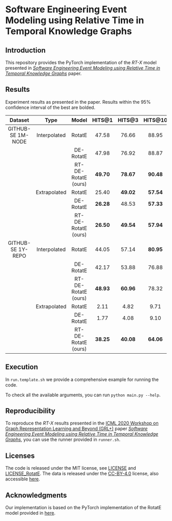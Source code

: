 # Software Engineering Event Modeling using Relative Time in Temporal Knowledge Graphs

## Introduction

This repository provides the PyTorch implementation of the _RT-X_ model presented in [_Software Engineering Event Modeling using Relative Time in Temporal Knowledge Graphs_](https://arxiv.org/abs/2007.01231) paper.

## Results

Experiment results as presented in the paper. Results within the 95% confidence interval of the best are bolded.

| Dataset           | Type          | Model                 | HITS@1    | HITS@3    | HITS@10   | MR            | MRR           |
| :---------------: | :-----------: | :-------------------: | :-------: |:--------: | :-------: | :-----------: | :-----------: |
| GITHUB-SE 1M-NODE | Interpolated  | RotatE                | 47.58     | 76.66     | 88.95     | **807.40**    | 0.6328        |
|                   |               | DE-RotatE             | 47.98     | 76.92     | 88.87     | **779.50**    | 0.6349        |
|                   |               | RT-DE-RotatE (ours)   | **49.70** | **78.67** | **90.48** | **773.90**    | **0.6522**    |
|                   | Extrapolated  | RotatE                | 25.40     | **49.02** | **57.54** | **4762.87**   | 0.3797        |
|                   |               | DE-RotatE             | **26.28** | 48.53     | **57.33** | **4840.16**   | **0.3838**    |
|                   |               | RT-DE-RotatE (ours)   | **26.50** | **49.54** | **57.94** | **4891.81**   | **0.3888**    |
| GITHUB-SE 1Y-REPO | Interpolated  | RotatE                | 44.05     | 57.14     | **80.95** | 18.54         | 0.5460        |
|                   |               | DE-RotatE             | 42.17     | 53.88     | 76.88     | 24.67         | 0.5233        |
|                   |               | RT-DE-RotatE (ours)   | **48.93** | **60.96** | 78.32     | **14.47**     | **0.5815**    |
|                   | Extrapolated  | RotatE                | 2.11      | 4.82      | 9.71      | 1917.03       | 0.0464        |
|                   |               | DE-RotatE             | 1.77      | 4.08      | 9.10      | 1961.75       | 0.0402        |
|                   |               | RT-DE-RotatE (ours)   | **38.25** | **40.08** | **64.06** | **1195.02**   | **0.4345**    |

## Execution

In `run.template.sh` we provide a comprehensive example for running the code.

To check all the available arguments, you can run `python main.py --help`.

## Reproducibility

To reproduce the _RT-X_ results presented in the [ICML 2020 Workshop on Graph Representation Learning and Beyond (GRL+)](https://grlplus.github.io/) paper [_Software Engineering Event Modeling using Relative Time in Temporal Knowledge Graphs_](https://arxiv.org/abs/2007.01231), you can use the runner provided in `runner.sh`.

## Licenses

The code is released under the MIT license, see [LICENSE](LICENSE) and [LICENSE_RotatE](LICENSE_RotatE).
The data is released under the [CC-BY-4.0](https://creativecommons.org/licenses/by/4.0/) license, also accessible [here](https://zenodo.org/record/3928580).

## Acknowledgments

Our implementation is based on the PyTorch implementation of the RotatE model provided in [here](https://github.com/DeepGraphLearning/KnowledgeGraphEmbedding).
